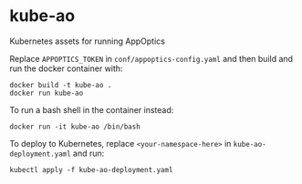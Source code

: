 # kube-ao
Kubernetes assets for running AppOptics

Replace `APPOPTICS_TOKEN` in `conf/appoptics-config.yaml` and then build and run the docker container with:
```
docker build -t kube-ao .
docker run kube-ao
```

To run a bash shell in the container instead:
```
docker run -it kube-ao /bin/bash
```

To deploy to Kubernetes, replace `<your-namespace-here>` in `kube-ao-deployment.yaml` and run:
```
kubectl apply -f kube-ao-deployment.yaml
```
